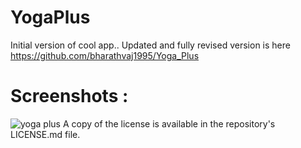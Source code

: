 # YogaPlus
Initial version of cool app..
Updated and fully revised version is here https://github.com/bharathvaj1995/Yoga_Plus
# Screenshots :
![yoga plus](https://cloud.githubusercontent.com/assets/16360498/21696638/ed939c8a-d3b4-11e6-829e-69cab40d072d.png)
A copy of the license is available in the repository's LICENSE.md file.

